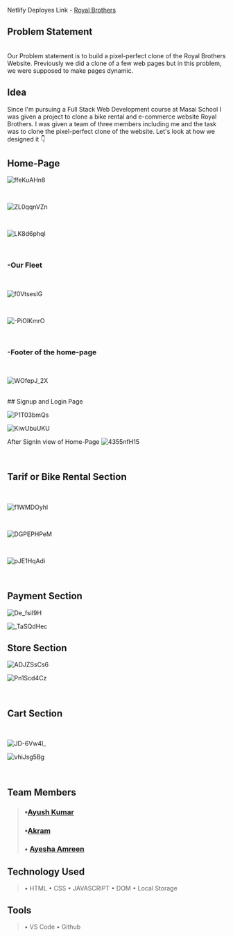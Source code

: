 Netlify Deployes Link - [Royal Brothers](https://royal-brothers.netlify.app)

## Problem Statement
<br>
Our Problem statement is to build a pixel-perfect clone of the Royal Brothers Website. Previously we did a clone of a few web pages but in this problem, we were supposed to make pages dynamic.


## Idea

Since I'm pursuing a Full Stack Web Development course at Masai School I was given a project to clone a bike rental and e-commerce website Royal Brothers.  I was given a team of three members including me and the task was to clone the pixel-perfect clone of the website. Let's look at how we designed it 👇

## Home-Page
![ffeKuAHn8](https://user-images.githubusercontent.com/107247913/177038413-9ca36ba4-412a-4c35-9174-2bb2bdfea339.png)


<br>

![ZL0qqnVZn](https://user-images.githubusercontent.com/107247913/177038424-7b30cee5-ca1a-4303-9ac3-e1d4757e0faa.png)


<br>

![LK8d6phql](https://user-images.githubusercontent.com/107247913/177038435-f2cf4322-a2b9-403c-8e9f-b1d1795d8612.png)


<br>

### -Our Fleet

<br>

![f0VtsesIG](https://user-images.githubusercontent.com/107247913/177038458-839d2870-c875-4258-ae11-e2c27addcf35.png)


<br>

![-PiOlKmrO](https://user-images.githubusercontent.com/107247913/177038461-65d15c31-6159-4e1d-9435-ce3b42232c47.png)





<br>

### -Footer of the home-page
<br>

![WOfepJ_2X](https://user-images.githubusercontent.com/107247913/177038939-8b798914-947b-4ee6-b9ae-dd6578fa917e.png)


<br>
## Signup and Login Page
<br>

![P1T03bmQs](https://user-images.githubusercontent.com/107247913/177038477-ee457a8e-cdec-41aa-8816-e295d49fff8c.png)


![KiwUbuUKU](https://user-images.githubusercontent.com/107247913/177038892-183d2b87-f2b1-4db9-90ad-01f0a0d4a5d2.png)



After SignIn view of Home-Page
![4355nfH15](https://user-images.githubusercontent.com/107247913/177038887-66aedf31-db66-47f7-b524-a1a93afbc9aa.png)


<br>

## Tarif or Bike Rental Section
<br>

![f1WMDOyhl](https://user-images.githubusercontent.com/107247913/177038513-efc44d38-74a9-4a4e-a9c9-99f26c0dcd03.png)

<br>

![DGPEPHPeM](https://user-images.githubusercontent.com/107247913/177038521-9c736bb0-e25d-413c-86e0-cf367d02e670.png)

<br>

![pJE1HqAdi](https://user-images.githubusercontent.com/107247913/177038522-d0c2ce5b-277e-4a58-9651-85a18d9c00e5.png)

<br>

## Payment Section
![De_fsiI9H](https://user-images.githubusercontent.com/107247913/177038529-7c91c5a1-d766-4be7-972b-8e6b913b419e.png)

![_TaSQdHec](https://user-images.githubusercontent.com/107247913/177038847-d498c735-f46e-43da-ae1b-c7bf9427aa1c.png)



## Store Section
![ADJZSsCs6](https://user-images.githubusercontent.com/107247913/177038824-1dbfe4e2-4258-405b-8302-0eab21cd3887.png)



![Pn1Scd4Cz](https://user-images.githubusercontent.com/107247913/177038548-103928f3-1f4c-46cc-a5c4-201e72df9781.png)

<br>


## Cart Section
<br>

![JD-6Vw4l_](https://user-images.githubusercontent.com/107247913/177038754-b87a51d5-1016-4c3e-b348-ecc13344a4e2.png)

![vhiJsg5Bg](https://user-images.githubusercontent.com/107247913/177038788-ef3e4aa6-1b21-48dd-be83-173bfdbe666b.png)



<br>

## Team Members
> ### •[Ayush Kumar](https://github.com/ayush-kr05)
> ### •[Akram](https://github.com/akram3598786/)
> ### • [Ayesha Amreen](https://github.com/amreen77)


## Technology Used
> • HTML
> • CSS
> • JAVASCRIPT
> • DOM
> • Local Storage

## Tools
> • VS Code
> • Github
